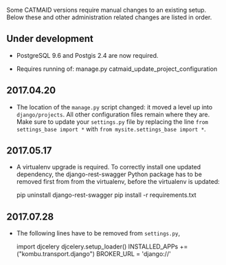 Some CATMAID versions require manual changes to an existing setup. Below these
and other administration related changes are listed in order.

## Under development

- PostgreSQL 9.6 and Postgis 2.4 are now required.

- Requires running of: manage.py catmaid_update_project_configuration

## 2017.04.20

- The location of the `manage.py` script changed: it moved a level up into
  `django/projects`. All other configuration files remain where they are. Make
  sure to update your `settings.py` file by replacing the line
  `from settings_base import *` with `from mysite.settings_base import *`.

## 2017.05.17

- A virtualenv upgrade is required. To correctly install one updated dependency,
  the django-rest-swagger Python package has to be removed first from from the
  virtualenv, before the virtualenv is updated:

  pip uninstall django-rest-swagger
  pip install -r requirements.txt

## 2017.07.28

- The following lines have to be removed from `settings.py`,

  import djcelery
  djcelery.setup_loader()
  INSTALLED_APPs += ("kombu.transport.django")
  BROKER_URL = 'django://'

